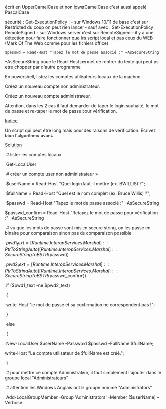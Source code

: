 écrit en UpperCamelCase et non  lowerCamelCase c'est aussi appelé PascalCase

sécurité :
	Get-ExecutionPolicy :
		- sur Windows 10/11 de base c'est sur  Restricted du coup on peut rien lancer
		- sauf avec : Set-ExecutionPolicy RemoteSigned
		- sur Windows server c'est sur RemoteSigned 
		- il y a une détection pour faire fonctionner que les script local et pas ceux du WEB (Mark Of The Web comme pour les fichiers office)

	$passwd = Read-Host "Tapez le mot de passe associé :" –AsSecureString
–AsSecureString poue le Read-Host permet de rentrer du texte qui peut ps etre chopper par d'autre programme




En powershell, listez les comptes utilisateurs locaux de la machne.

Créez un nouveau compte non administrateur.

Créez un nouveau compte administrateur.

Attention, dans les 2 cas il faut demander de taper le login souhaité, le mot de passe et re-taper le mot de passe pour vérification.

[Indice](https://moodle.cesi.fr/pluginfile.php/153466/mod_resource/content/3/co/_1_-_Corbeille_Securisation_poste_de_travail.html#)

Un script qui peut être long mais pour des raisons de vérification. Ecrivez bien l'algorithme avant.

[Solution](https://moodle.cesi.fr/pluginfile.php/153466/mod_resource/content/3/co/_1_-_Corbeille_Securisation_poste_de_travail.html#)

 # lister les comptes locaux 

 Get-LocalUser 

 # créer un compte user non administrateur »

 $userName = Read-Host "Quel login faut-il mettre (ex. BWILLIS) ?"; 

 $fullName = Read-Host "Quel est le nom complet (ex. Bruce Willis) ?"; 

 $passwd = Read-Host "Tapez le mot de passe associé :" –AsSecureString 

$passwd_confirm = Read-Host "Retapez le mot de passe pour vérification :" –AsSecureString 

 # vu que les mots de passe sont mis en secure string, on les passe en binaire pour comparaison sinon pas de comparaison possible 

 $pwd1_text = [Runtime.InteropServices.Marshal]::PtrToStringAuto([Runtime.InteropServices.Marshal]::SecureStringToBSTR($passwd)) 

 $pwd2_text = [Runtime.InteropServices.Marshal]::PtrToStringAuto([Runtime.InteropServices.Marshal]::SecureStringToBSTR($passwd_confirm)) 

 if ($pwd1_text -ne $pwd2_text) 

 { 

 write-Host "le mot de passe et sa confirmation ne correspondent pas !"; 

 } 

 else 

 { 

 New-LocalUser $userName -Password $passwd -FullName $fullName; 

write-Host "Le compte utilisateur de $fullName est créé."; 

 } 

 # pour mettre ce compte Administrateur, il faut simplement l'ajouter dans le groupe local "Administrateurs" 

 # attention les Windows Anglais ont le groupe nommé "Administrators" 

 Add-LocalGroupMember -Group 'Administrators' -Member ($userName) –Verbose 